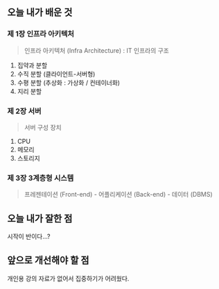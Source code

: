 <h2> 오늘 내가 배운 것 </h2>

<h3> 제 1장 인프라 아키텍처 </h3>

> 인프라 아키텍처 (Infra Architecture) : IT 인프라의 구조
1. 집약과 분할   
2. 수직 분할 (클라이언트-서버형)   
3. 수평 분할 (추상화 : 가상화 / 컨테이너화)
4. 지리 분할

<h3> 제 2장 서버 </h3>

> 서버 구성 장치
1. CPU
2. 메모리
3. 스토리지

<h3> 제 3장 3계층형 시스템 </h3>  

> 프레젠테이션 (Front-end) - 어플리케이션 (Back-end) - 데이터 (DBMS)


<h2> 오늘 내가 잘한 점 </h2>

시작이 반이다...?


<h2> 앞으로 개선해야 할 점 </h2>

개인용 강의 자료가 없어서 집중하기가 어려웠다.
